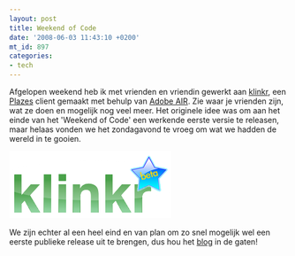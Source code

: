```yaml
---
layout: post
title: Weekend of Code
date: '2008-06-03 11:43:10 +0200'
mt_id: 897
categories:
- tech
---
```

Afgelopen weekend heb ik met vrienden en vriendin gewerkt aan <a href="http://klinkr.net/">klinkr</a>, een <a href="http://plazes.com/">Plazes</a> client gemaakt met behulp van <a href="http://www.adobe.com/products/air/">Adobe AIR</a>. Zie waar je vrienden zijn, wat ze doen en mogelijk nog veel meer. Het originele idee was om aan het einde van het 'Weekend of Code' een werkende eerste versie te releasen, maar helaas vonden we het zondagavond te vroeg om wat we hadden de wereld in te gooien.

<a href="http://klinkr.net/"><img src="/images/klink_logo.png" width="293" height="121" alt="klinkr logo" /></a>

We zijn echter al een heel eind en van plan om zo snel mogelijk wel een eerste publieke release uit te brengen, dus hou het <a href="http://blog.klinkr.net/">blog</a> in de gaten!
